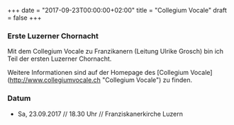 ﻿+++
date = "2017-09-23T00:00:00+02:00"
title = "Collegium Vocale"
draft = false
+++

### Erste Luzerner Chornacht

Mit dem Collegium Vocale zu Franzikanern (Leitung Ulrike Grosch) bin ich Teil der ersten Luzerner Chornacht.

Weitere Informationen sind auf der Homepage des [Collegium Vocale] (http://www.collegiumvocale.ch "Collegium Vocale") zu finden.

### Datum

* Sa, 23.09.2017 // 18.30 Uhr // Franziskanerkirche Luzern

